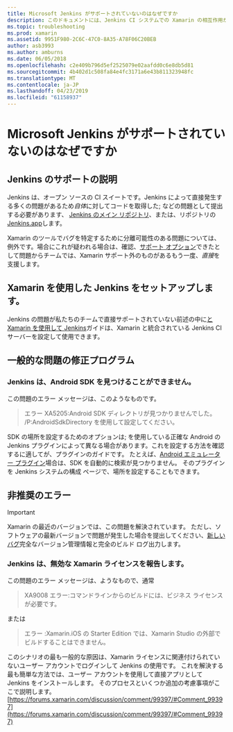 ```yaml
---
title: Microsoft Jenkins がサポートされていないのはなぜですか
description: このドキュメントには、Jenkins CI システムでの Xamarin の相互作用が大まかに言えば、について説明します。 Jenkins を使用する場合に生じるいくつかの一般的な問題についても説明します。
ms.topic: troubleshooting
ms.prod: xamarin
ms.assetid: 9951F980-2C6C-47C0-8A35-A78F06C20BEB
author: asb3993
ms.author: amburns
ms.date: 06/05/2018
ms.openlocfilehash: c2e409b796d5ef2525079e02aafdd0c6e8db5d81
ms.sourcegitcommit: 4b402d1c508fa84e4fc3171a6e43b811323948fc
ms.translationtype: MT
ms.contentlocale: ja-JP
ms.lasthandoff: 04/23/2019
ms.locfileid: "61158937"
---
```

# <a name="why-isnt-jenkins-supported-by-microsoft"></a>Microsoft Jenkins がサポートされていないのはなぜですか

## <a name="jenkins-support-explanation"></a>Jenkins のサポートの説明

Jenkins は、オープン ソースの CI スイートです。Jenkins によって直接発生する多くの問題があるため*自体*に対してコードを取得した; などの問題として提出する必要があります、 [Jenkins のメイン リポジトリ](https://github.com/jenkinsci/jenkins)、または、リポジトリの[Jenkins.app](https://github.com/stisti/jenkins-app)します。

Xamarin のツールでバグを特定するために分離可能性のある問題については、例外です。場合にこれが疑われる場合は、確認、[サポート オプション](~/cross-platform/troubleshooting/support-options.md)できたとして問題からチームでは、Xamarin サポート外のものがあるもう一度、*直接*を支援します。

## <a name="setup-jenkins-with-xamarin"></a>Xamarin を使用した Jenkins をセットアップします。

Jenkins の問題が私たちのチームで直接サポートされていない前述の中に[と Xamarin を使用して Jenkins](~/tools/ci/jenkins-walkthrough.md)ガイドは、Xamarin と統合されている Jenkins CI サーバーを設定して使用できます。 

## <a name="fixes-for-common-issues"></a>一般的な問題の修正プログラム

### <a name="jenkins-is-unable-to-find-the-android-sdk"></a>Jenkins は、Android SDK を見つけることができません。

この問題のエラー メッセージは、このようなものです。

> エラー XA5205:Android SDK ディレクトリが見つかりませんでした。 /P:AndroidSdkDirectory を使用して設定してください。

SDK の場所を設定するためのオプションは; を使用している正確な Android の Jenkins プラグインによって異なる場合があります。これを設定する方法を確認するに適してが、プラグインのガイドです。 たとえば、[Android エミュレーター プラグイン](https://wiki.jenkins-ci.org/display/JENKINS/Android+Emulator+Plugin#AndroidEmulatorPlugin-Systemconfiguration)場合は、SDK を自動的に検索が見つかりません。 そのプラグインを Jenkins システムの構成 ページで、場所を設定することもできます。 


## <a name="deprecated-errors"></a>非推奨のエラー

> [!IMPORTANT]
> Xamarin の最近のバージョンでは、この問題を解決されています。 ただし、ソフトウェアの最新バージョンで問題が発生した場合を提出してください、[新しいバグ](~/cross-platform/troubleshooting/questions/howto-file-bug.md)完全なバージョン管理情報と完全のビルド ログ出力します。



### <a name="jenkins-reports-an-invalid-xamarin-license"></a>Jenkins は、無効な Xamarin ライセンスを報告します。
この問題のエラー メッセージは、ようなもので、通常

> XA9008 エラー:コマンドラインからのビルドには、ビジネス ライセンスが必要です。

または

> エラー :Xamarin.iOS の Starter Edition では、Xamarin Studio の外部でビルドすることはできません。 

このシナリオの最も一般的な原因は、Xamarin ライセンスに関連付けられていないユーザー アカウントでログインして Jenkins の使用です。 これを解決する最も簡単な方法では、ユーザー アカウントを使用して直接アプリとして Jenkins をインストールします。 そのプロセスといくつか追加の考慮事項がここで説明します。 [https://forums.xamarin.com/discussion/comment/99397/#Comment_99397](https://forums.xamarin.com/discussion/comment/99397/#Comment_99397)
